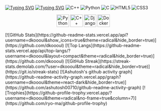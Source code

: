 [![Typing SVG](https://readme-typing-svg.demolab.com?font=Fira+Code&pause=1000&color=F70218&width=435&lines=I'am+Alexander+Rasskazov%2C+18+y.o)](https://git.io/typing-svg)
[![Typing SVG](https://readme-typing-svg.demolab.com?font=Fira+Code&pause=1000&color=F7991A&width=435&lines=Programmer%2C+Sys.Admin%2C+student)](https://git.io/typing-svg)
![C++](https://img.shields.io/badge/C++-00599C?logo=c%2B%2B&logoColor=white)
![Python](https://img.shields.io/badge/Python-3776AB?logo=python&logoColor=white)
![C](https://img.shields.io/badge/C-A8B9CC?logo=c&logoColor=black)
![HTML5](https://img.shields.io/badge/HTML5-E34F26?logo=html5&logoColor=white)
![CSS3](https://img.shields.io/badge/CSS3-1572B6?logo=css3&logoColor=white)
<p align="center">
  <img src="https://cdn.jsdelivr.net/gh/devicons/devicon/icons/python/python-original.svg" width="40" height="40" alt="Python"/>
  <img src="https://cdn.jsdelivr.net/gh/devicons/devicon/icons/cplusplus/cplusplus-original.svg" width="40" height="40" alt="C++"/>
  <img src="https://cdn.jsdelivr.net/gh/devicons/devicon/icons/django/django-plain.svg" width="40" height="40" alt="Django"/>
  <img src="https://cdn.jsdelivr.net/gh/devicons/devicon/icons/docker/docker-original.svg" width="40" height="40" alt="Docker"/>
</p>
[![GitHub Stats](https://github-readme-stats.vercel.app/api?username=dkoooul&show_icons=true&theme=radical&hide_border=true)](https://github.com/dkoooul)
[![Top Langs](https://github-readme-stats.vercel.app/api/top-langs/?username=dkoooul&layout=compact&theme=radical&hide_border=true)](https://github.com/dkoooul)
[![GitHub Streak](https://streak-stats.demolab.com/?user=dkoooul&theme=radical&hide_border=true)](https://git.io/streak-stats)
[![Ashutosh's github activity graph](https://github-readme-activity-graph.vercel.app/graph?username=dkoooul&theme=react-dark&hide_border=true)](https://github.com/ashutosh00710/github-readme-activity-graph)
[![Trophies](https://github-profile-trophy.vercel.app/?username=dkoooul&theme=radical&no-frame=true&column=7)](https://github.com/ryo-ma/github-profile-trophy)

